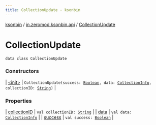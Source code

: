 ```yaml
---
title: CollectionUpdate - ksonbin
---
```


[ksonbin](../../index.html) / [in.zeromod.ksonbin.api](../index.html) / [CollectionUpdate](./index.html)

# CollectionUpdate

`data class CollectionUpdate`

### Constructors

| [&lt;init&gt;](-init-.html) | `CollectionUpdate(success: `[`Boolean`](https://kotlinlang.org/api/latest/jvm/stdlib/kotlin/-boolean/index.html)`, data: `[`CollectionInfo`](../-collection-info/index.html)`, collectionID: `[`String`](https://kotlinlang.org/api/latest/jvm/stdlib/kotlin/-string/index.html)`)` |

### Properties

| [collectionID](collection-i-d.html) | `val collectionID: `[`String`](https://kotlinlang.org/api/latest/jvm/stdlib/kotlin/-string/index.html) |
| [data](data.html) | `val data: `[`CollectionInfo`](../-collection-info/index.html) |
| [success](success.html) | `val success: `[`Boolean`](https://kotlinlang.org/api/latest/jvm/stdlib/kotlin/-boolean/index.html) |


